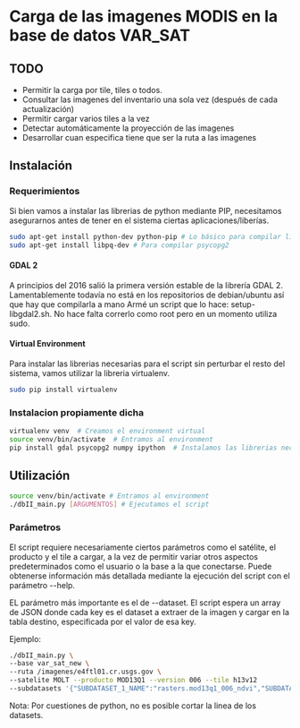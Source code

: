 # Carga de las imagenes MODIS en la base de datos VAR_SAT

## TODO

* Permitir la carga por tile, tiles o todos.
* Consultar las imagenes del inventario una sola vez (después de cada actualización)
* Permitir cargar varios tiles a la vez
* Detectar automáticamente la proyección de las imagenes
* Desarrollar cuan especifica tiene que ser la ruta a las imagenes

## Instalación

### Requerimientos

Si bien vamos a instalar las librerias de python mediante PIP, necesitamos asegurarnos antes de tener en el sistema ciertas aplicaciones/liberías.

```bash
sudo apt-get install python-dev python-pip # Lo básico para compilar librerias de python 
sudo apt-get install libpq-dev # Para compilar psycopg2
```

#### GDAL 2

A principios del 2016 salió la primera versión estable de la librería GDAL 2. Lamentablemente todavía no está en los repositorios de debian/ubuntu así que hay que compilarla a mano
Armé un script que lo hace: setup-libgdal2.sh. No hace falta correrlo como root pero en un momento utiliza sudo.

#### Virtual Environment

Para instalar las librerias necesarias para el script sin perturbar el resto del sistema, vamos utilizar la libreria virtualenv.

```bash
sudo pip install virtualenv
```

### Instalacion propiamente dicha

```bash
virtualenv venv  # Creamos el environment virtual
source venv/bin/activate  # Entramos al environment
pip install gdal psycopg2 numpy ipython  # Instalamos las librerias necesarias 
```

## Utilización 

```bash
source venv/bin/activate # Entramos al environment
./dbII_main.py [ARGUMENTOS] # Ejecutamos el script
```

### Parámetros

El script requiere necesariamente ciertos parámetros como el satélite, el producto y el tile a cargar, a la vez de permitir variar otros aspectos predeterminados como el usuario o la base a la que conectarse. Puede obtenerse información más detallada mediante la ejecución del script con el parámetro --help.

EL parámetro más importante es el de --dataset. El script espera un array de JSON donde cada key es el dataset a extraer de la imagen y cargar en la tabla destino, especificada por el valor de esa key.

Ejemplo:

```bash
./dbII_main.py \
--base var_sat_new \
--ruta /imagenes/e4ftl01.cr.usgs.gov \
--satelite MOLT --producto MOD13Q1 --version 006 --tile h13v12
--subdatasets '{"SUBDATASET_1_NAME":"rasters.mod13q1_006_ndvi","SUBDATASET_2_NAME":"rasters.mod13q1_006_evi", "SUBDATASET_3_NAME":"rasters.mod13q1_006_qa"}'
```
Nota: Por cuestiones de python, no es posible cortar la linea de los datasets.
